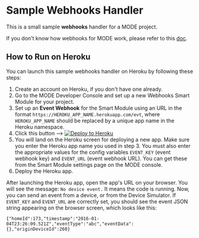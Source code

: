 # Sample Webhooks Handler

This is a small sample **webhooks** handler for a MODE project.

If you don't know how webhooks for MODE work, please refer to this [doc](http://dev.tinkermode.com/docs/webhooks.html).


## How to Run on Heroku

You can launch this sample webhooks handler on Heroku by following these steps:

1. Create an account on Heroku, if you don't have one already.
1. Go to the MODE Developer Console and set up a new Webhooks Smart Module for your project.
1. Set up an **Event Webhook** for the Smart Module using an URL in the format `https://HEROKU_APP_NAME.herokuapp.com/evt`, where `HEROKU_APP_NAME` should be replaced by a unique app name in the Heroku namespace.
1. Click this button --> <a href="https://heroku.com/deploy" target="_blank"><img src="https://www.herokucdn.com/deploy/button.png" title="Deploy to Heroku"></a>
1. You will land on the Heroku screen for deploying a new app. Make sure you enter the Heroku app name you used in step 3. You must also enter the appropriate values for the config variables `EVENT_KEY` (event webhook key) and `EVENT_URL` (event webhook URL). You can get these from the Smart Module settings page on the MODE console.
1. Deploy the Heroku app.

After launching the Heroku app, open the app's URL on your browser. You will see the message: `No device event.` It means the code is running. Now, you can send an event from a device, or from the Device Simulator. If `EVENT_KEY` and `EVENT_URL` are correctly set, you should see the event JSON string appearing on the browser screen, which looks like this:

~~~
{"homeId":173,"timestamp":"2016-01-04T23:26:09.521Z","eventType":"abc","eventData":{},"originDeviceId":260}
~~~

